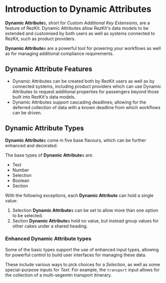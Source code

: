 Introduction to Dynamic Attributes
=====================

**Dynamic Attribute**s, short for _Custom Additional Key Extensions_, are a feature of
RezKit. Dynamic Attributes allow RezKit's data models to be extended and customised by both
users as well as systems connected to RezKit, such as product providers.

**Dynamic Attribute**s are a powerful tool for powering your workflows as well as for
managing additional compliance requirements.

**Dynamic Attribute** Features
-----------------

* Dynamic Attributes can be created both by RezKit users as well as by connected systems,
  including product providers which can use Dynamic Attributes to request additional properties
  for passengers beyond those built into RezKit's data models.
* Dynamic Attributes support cascading deadlines; allowing for the deferred collection of
  data with a known deadline from which workflows can be driven.


**Dynamic Attribute** Types
--------------

**Dynamic Attribute**s come in five base flavours, which can be further enhanced and
decorated.

The base types of **Dynamic Attribute**s are:

* Text
* Number
* Selection
* Boolean
* Section

With the following exceptions, each **Dynamic Attribute** can hold a single value:

1. Selection **Dynamic Attribute**s can be set to allow more than one option to be selected.
2. Section **Dynamic Attribute**s hold no value, but instead group values for other cakes
   under a shared heading.

### Enhanced **Dynamic Attribute** types

Some of the basic types support the use of enhanced input types, allowing for
powerful control to build user interfaces for managing these data.

These include various ways to pick choices for a _Selection_, as well as some
special-purpose inputs for _Text_. For example, the `transport` input allows for
the collection of a multi-segemtn transport itinerary.
